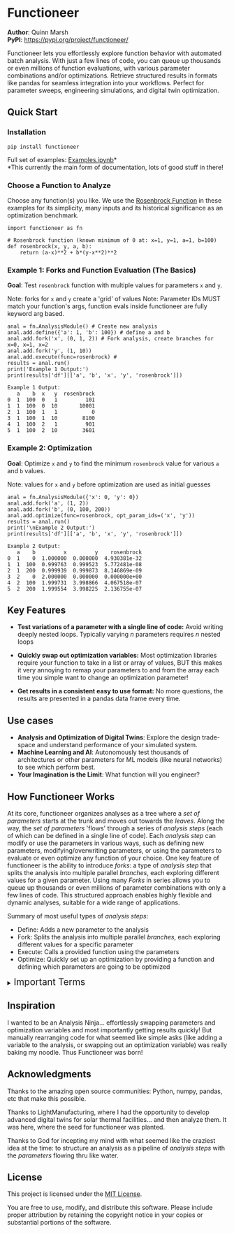 # Functioneer

**Author**: Quinn Marsh\
**PyPI**: https://pypi.org/project/functioneer/

Functioneer lets you effortlessly explore function behavior with automated batch analysis. With just a few lines of code, you can queue up thousands or even millions of function evaluations, with various parameter combinations and/or optimizations. Retrieve structured results in formats like pandas for seamless integration into your workflows. Perfect for parameter sweeps, engineering simulations, and digital twin optimization.

## Quick Start

### Installation
```
pip install functioneer
```

Full set of examples: [Examples.ipynb](https://github.com/qthedoc/functioneer/blob/main/examples/Examples.ipynb)*\
*This currently the main form of documentation, lots of good stuff in there!

### Choose a Function to Analyze
Choose any function(s) you like. We use the [Rosenbrock Function](https://en.wikipedia.org/wiki/Rosenbrock_function) in these examples for its simplicity, many inputs and its historical significance as an optimization benchmark.

```
import functioneer as fn

# Rosenbrock function (known minimum of 0 at: x=1, y=1, a=1, b=100)
def rosenbrock(x, y, a, b):
    return (a-x)**2 + b*(y-x**2)**2
```

### Example 1: Forks and Function Evaluation (The Basics)

**Goal**: Test `rosenbrock` function with multiple values for parameters `x` and `y`.

Note: forks for `x` and `y` create a 'grid' of values
Note: Parameter IDs MUST match your function's args, function evals inside functioneer are fully keyword arg based.
```
anal = fn.AnalysisModule() # Create new analysis
anal.add.define({'a': 1, 'b': 100}) # define a and b
anal.add.fork('x', (0, 1, 2)) # Fork analysis, create branches for x=0, x=1, x=2
anal.add.fork('y', (1, 10))
anal.add.execute(func=rosenbrock) #
results = anal.run()
print('Example 1 Output:')
print(results['df'][['a', 'b', 'x', 'y', 'rosenbrock']])
```
```
Example 1 Output:
   a    b  x   y  rosenbrock
0  1  100  0   1         101
1  1  100  0  10       10001
2  1  100  1   1           0
3  1  100  1  10        8100
4  1  100  2   1         901
5  1  100  2  10        3601
```

### Example 2: Optimization

**Goal**: Optimize `x` and `y` to find the minimum `rosenbrock` value for various `a` and `b` values.

Note: values for `x` and `y` before optimization are used as initial guesses
```
anal = fn.AnalysisModule({'x': 0, 'y': 0})
anal.add.fork('a', (1, 2))
anal.add.fork('b', (0, 100, 200))
anal.add.optimize(func=rosenbrock, opt_param_ids=('x', 'y'))
results = anal.run()
print('\nExample 2 Output:')
print(results['df'][['a', 'b', 'x', 'y', 'rosenbrock']])
```
```
Example 2 Output:
   a    b         x         y    rosenbrock
0  1    0  1.000000  0.000000  4.930381e-32
1  1  100  0.999763  0.999523  5.772481e-08
2  1  200  0.999939  0.999873  8.146869e-09
3  2    0  2.000000  0.000000  0.000000e+00
4  2  100  1.999731  3.998866  4.067518e-07
5  2  200  1.999554  3.998225  2.136755e-07
```
## Key Features

- **Test variations of a parameter with a single line of code:** Avoid writing deeply nested loops. Typically varying *n* parameters requires *n* nested loops

- **Quickly swap out optimization variables:** Most optimization libraries require your function to take in a list or array of values, BUT this makes it very annoying to remap your parameters to and from the array each time you simple want to change an optimization parameter!

- **Get results in a consistent easy to use format:** No more questions, the results are presented in a pandas data frame every time.

## Use cases

- **Analysis and Optimization of Digital Twins**: Explore the design trade-space and understand performance of your simulated system.
- **Machine Learning and AI**: Autonomously test thousands of architectures or other parameters for ML models (like neural networks) to see which perform best.
- **Your Imagination is the Limit**: What function will you engineer?

## How Functioneer Works

At its core, functioneer organizes analyses as a tree where a *set of parameters* starts at the trunk and moves out towards the *leaves*. Along the way, the *set of parameters* 'flows' through a series of *analysis steps* (each of which can be defined in a single line of code). Each *analysis step* can modify or use the parameters in various ways, such as defining new parameters, modifying/overwriting parameters, or using the parameters to evaluate or even optimize any function of your choice. One key feature of functioneer is the ability to introduce *forks*: a type of *analysis step* that splits the analysis into multiple parallel *branches*, each exploring different values for a given parameter. Using many *Forks* in series allows you to queue up thousands or even millions of parameter combinations with only a few lines of code. This structured approach enables highly flexible and dynamic analyses, suitable for a wide range of applications.

Summary of most useful types of *analysis steps*:
- Define: Adds a new parameter to the analysis
- Fork: Splits the analysis into multiple parallel *branches*, each exploring different values for a specific parameter
- Execute: Calls a provided function using the parameters
- Optimize: Quickly set up an optimization by providing a function and defining which parameters are going to be optimized

<details>
<summary>
<span style="font-size:1.5em;">Important Terms</span>
</summary>

* AnalysisModule
    * Definition: The central container for an analysis pipeline.
    * Function: Holds a sequence of analysis steps and manages a set of parameters that flow through the pipeline.

* Parameters
    * Definition: Named entities that represent inputs, intermediate values, or outputs of the analysis.
    * Function: Can be created, modified, or used in computations during analysis steps.

* Analysis Steps
    * Definition: Individual operations performed during the analysis.
    * Function: Modify parameters by defining new ones, updating existing values, forking the analysis, or executing/optimizing functions.

* Fork
    * Definition: A special type of *analysis step* that splits the pipeline into multiple branches.
    * Function: Creates independent branches where each branch explores a different value or configuration for a given parameter.

* Branch
    * Definition: One of the independent paths created by a Fork.
    * Function: Represents a distinct variation of the analysis, each processing a specific set of parameter values.

* Leaf
    * Definition: The endpoint of a branch after all analysis steps have been executed.
    * Function: Represents the final state of parameters for that branch. Each leaf corresponds to a specific combination of parameter values and results. When results are tabulated, each row corresponds to a leaf.
</details>

## Inspiration
I wanted to be an Analysis Ninja... effortlessly swapping parameters and optimization variables and most importantly getting results quickly! But manually rearranging code for what seemed like simple asks (like adding a variable to the analysis, or swapping out an optimization variable) was really baking my noodle. Thus Functioneer was born!

## Acknowledgments
Thanks to the amazing open source communities: Python, numpy, pandas, etc that make this possible.

Thanks to LightManufacturing, where I had the opportunity to develop advanced digital twins for solar thermal facilities... and then analyze them. It was here, where the seed for functioneer was planted. 

Thanks to God for incepting my mind with what seemed like the craziest idea at the time: to structure an analysis as a pipeline of *analysis steps* with the *parameters* flowing thru like water.


## License

This project is licensed under the [MIT License](https://opensource.org/licenses/MIT).

You are free to use, modify, and distribute this software. Please include proper attribution by retaining the copyright notice in your copies or substantial portions of the software.

